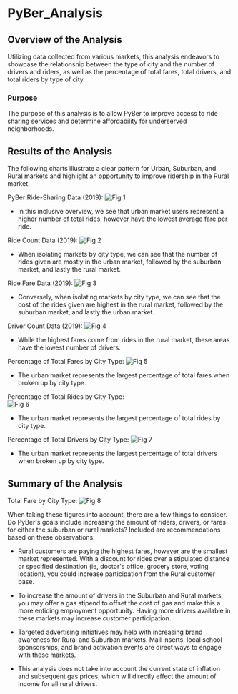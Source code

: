 # PyBer_Analysis


## Overview of the Analysis
Utilizing data collected from various markets, this analysis endeavors to showcase the relationship between the type of city and the number of drivers and riders, as well as the percentage of total fares, total drivers, and total riders by type of city.

### Purpose
The purpose of this analysis is to allow PyBer to improve access to ride sharing services and determine affordability for underserved neighborhoods.


## Results of the Analysis
The following charts illustrate a clear pattern for Urban, Suburban, and Rural markets and highlight an opportunity to improve ridership in the Rural market.
 
PyBer Ride-Sharing Data (2019):
![Fig 1](analysis/Fig1.png)
- In this inclusive overview, we see that urban market users represent a higher number of total rides, however have the lowest average fare per ride. 


Ride Count Data (2019):
![Fig 2](analysis/Fig2.png)
- When isolating markets by city type, we can see that the number of rides given are mostly in the urban market, followed by the suburban market, and lastly the rural market.


Ride Fare Data (2019):
![Fig 3](analysis/Fig3.png)
- Conversely, when isolating markets by city type, we can see that the cost of the rides given are highest in the rural market, followed by the suburban market, and lastly the urban market.


Driver Count Data (2019):
![Fig 4](analysis/Fig4.png)
- While the highest fares come from rides in the rural market, these areas have the lowest number of drivers.


Percentage of Total Fares by City Type:
![Fig 5](analysis/Fig5.png)
- The urban market represents the largest percentage of total fares when broken up by city type.
     
     
Percentage of Total Rides by City Type:   
![Fig 6](analysis/Fig6.png) 
- The urban market represents the largest percentage of total rides by city type.


Percentage of Total Drivers by City Type:
![Fig 7](analysis/Fig7.png)
- The urban market represents the largest percentage of total drivers when broken up by city type.


## Summary of the Analysis  
    
Total Fare by City Type:
![Fig 8](analysis/PyBer_fare_summary.png)


When taking these figures into account, there are a few things to consider. Do PyBer's  goals include increasing the amount of riders, drivers, or fares for either the suburban or rural markets? Included are recommendations based on these observations:

- Rural customers are paying the highest fares, however are the smallest market represented. With a discount for rides over a stipulated distance or specified destination (ie, doctor's office, grocery store, voting location), you could increase participation from the Rural customer base.

- To increase the amount of drivers in the Suburban and Rural markets, you may offer a gas stipend to offset the cost of gas and make this a more enticing employment opportunity. Having more drivers available in these markets may increase customer participation.

- Targeted advertising initiatives may help with increasing brand awareness for Rural and Suburban markets. Mail inserts, local school sponsorships, and brand activation events are direct ways to engage with these markets.

- This analysis does not take into account the current state of inflation and subsequent gas prices, which will directly effect the amount of income for all rural drivers.
